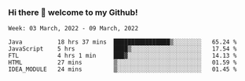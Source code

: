 ### Hi there 👋 welcome to my Github! 

<!--START_SECTION:waka-->
```text
Week: 03 March, 2022 - 09 March, 2022

Java          18 hrs 37 mins  ████████████████▒░░░░░░░░   65.24 % 
JavaScript    5 hrs           ████▒░░░░░░░░░░░░░░░░░░░░   17.54 % 
FTL           4 hrs 1 min     ███▓░░░░░░░░░░░░░░░░░░░░░   14.13 % 
HTML          27 mins         ▒░░░░░░░░░░░░░░░░░░░░░░░░   01.59 % 
IDEA_MODULE   24 mins         ▒░░░░░░░░░░░░░░░░░░░░░░░░   01.45 % 
```
<!--END_SECTION:waka-->
